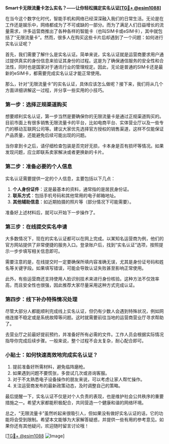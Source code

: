 **Smart卡无限流量卡怎么实名？——让你轻松搞定实名认证[[TG💪+ @esim1088](https://t.me/s/esim1088)]**

在当今这个数字化时代，智能手机和网络已经深深融入我们的日常生活。无论是在工作还是娱乐中，网络都成为了不可或缺的一部分。而为了满足人们日益增长的流量需求，许多运营商推出了各种各样的智能卡（也叫SIM卡或eSIM卡），其中就包括了“无限流量卡”。然而，很多人在购买这些卡片后却遇到了一个问题：如何进行实名认证呢？

首先，我们需要了解什么是实名认证。简单来说，实名认证就是运营商要求用户通过提供真实的身份信息来验证其身份的过程。这是为了确保通信服务的安全性和合法性，同时也是国家对于通讯行业的管理规定。因此，无论是普通的SIM卡还是最新的eSIM卡，都需要完成实名认证才能正常使用。

那么，针对“无限流量卡”的实名认证，具体应该怎么做呢？接下来，我们将从几个方面详细讲解这一过程，并分享一些实用的小技巧。

### 第一步：选择正规渠道购买

想要顺利实名认证，第一步当然是要确保你的无限流量卡是通过正规渠道购买的。目前市面上有很多销售无限流量卡的平台，比如电商平台、实体营业厅以及一些专门的移动互联网公司等。建议大家优先选择官方授权的销售渠道，这样不仅能保证产品质量，还能避免后续可能出现的问题。

当你拿到卡之后，请仔细检查包装是否完好无损，卡本身是否有损坏等情况。如果发现问题，应立即联系卖家解决或者更换新的卡片。

### 第二步：准备必要的个人信息

实名认证需要提供一定的个人信息，主要包括以下几点：

1. **个人身份证件**：这是最基本的资料，通常指的是居民身份证。
2. **联系方式**：包括手机号码和其他常用的电子邮箱地址。
3. **其他辅助信息**：如近期拍摄的照片等（部分情况下可能需要）。

准备好上述材料后，就可以开始下一步操作了。

### 第三步：在线提交实名申请

大多数情况下，现在的实名认证都可以在网上完成。以某知名运营商为例，他们的官方网站提供了非常便捷的服务入口。登录账户后，找到“实名认证”选项，按照提示一步步填写相关信息即可。

需要注意的是，在线提交时一定要确保所填内容准确无误，尤其是身份证号码和姓名等关键字段。如果填写错误，可能会导致认证失败甚至影响正常使用。

此外，有些运营商还支持使用人脸识别技术来进行身份核验。这种方法不仅效率高，而且安全性也很强，因此推荐大家尽量采用这种方式完成认证。

### 第四步：线下补办特殊情况处理

尽管大部分人都能顺利完成线上实名认证，但仍有少数人会遇到特殊状况，例如网络连接不稳定或是系统故障等问题。这时就需要前往当地的运营商营业厅寻求帮助了。

去营业厅之前最好提前预约，并准备好所有必需的文件。工作人员会根据实际情况指导你完成后续步骤。一般来说，整个过程不会太复杂，耐心配合即可。

### 小贴士：如何快速高效地完成实名认证？

1. 提前准备好所需材料，避免临阵磨枪。
2. 如果遇到问题不要慌张，多尝试几次或咨询客服。
3. 对于不太熟悉电子设备操作的朋友来说，可以考虑让家人帮忙操作。
4. 关注运营商发布的最新政策动态，及时调整自己的策略。

最后提醒一下，实名认证不仅是对个人负责的表现，也是维护社会公共秩序的重要措施之一。希望大家都能积极配合，共同营造一个健康和谐的网络环境。

总之，“无限流量卡”虽然听起来很吸引人，但如果没有做好实名认证的话，它的功能将会受到限制。希望本文能够为大家解答疑惑，并提供一些有用的参考意见。如果你还有其他疑问，欢迎随时留言讨论哦！

[[TG💪+ @esim1088](https://t.me/s/esim1088) ![Image](https://i.postimg.cc/4NQfJmqS/Snipaste-2025-05-13-00-14-12.png)]
